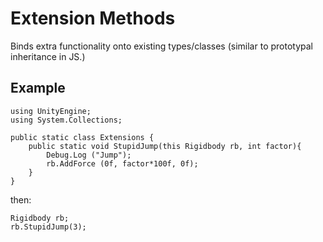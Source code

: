 # Extension Methods
Binds extra functionality onto existing types/classes (similar to prototypal inheritance in JS.)

## Example
```
using UnityEngine;
using System.Collections;

public static class Extensions {
	public static void StupidJump(this Rigidbody rb, int factor){
		Debug.Log ("Jump");
		rb.AddForce (0f, factor*100f, 0f);
	}
}
```

then:
```
Rigidbody rb;
rb.StupidJump(3);
```
